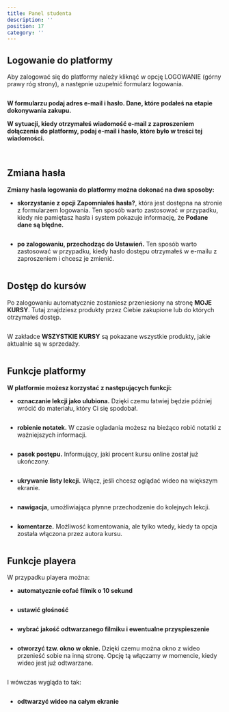 ```yaml
---
title: Panel studenta
description: ''
position: 17
category: ''
---
```


## Logowanie do platformy 

Aby zalogować się do platformy należy kliknąć w opcję LOGOWANIE (górny prawy róg strony), a następnie uzupełnić formularz logowania.

<img src="/img/screen-logowanie-studenta.jpg" alt=""/>

**W formularzu podaj adres e-mail i hasło. Dane, które podałeś na etapie dokonywania zakupu.**

**W sytuacji, kiedy otrzymałeś wiadomość e-mail z zaproszeniem dołączenia do platformy, podaj e-mail i hasło, które było w treści tej wiadomości.** 

<br>

## Zmiana hasła

**Zmiany hasła logowania do platformy można dokonać na dwa sposoby:**

- **skorzystanie z opcji Zapomniałeś hasła?**, która jest dostępna na stronie z formularzem logowania. Ten sposób warto zastosować w przypadku, kiedy nie pamiętasz hasła i system pokazuje informację, że **Podane dane są błędne.** 

<img src="/img/screen-logowanie-studenta-haslo.jpg" alt=""/>

- **po zalogowaniu, przechodząc do Ustawień.** Ten sposób warto zastosować w przypadku, kiedy hasło dostępu otrzymałeś w e-mailu z zaproszeniem i chcesz je zmienić.

<img src="/img/screen-ustawienie-hasla-student.jpg" alt=""/>

<br>

## Dostęp do kursów

Po zalogowaniu automatycznie zostaniesz przeniesiony na stronę **MOJE KURSY**. Tutaj znajdziesz produkty przez Ciebie zakupione lub do których otrzymałeś dostęp.

<img src="/img/screen-moje-kursy.jpg" alt=""/>

W zakładce **WSZYSTKIE KURSY** są pokazane wszystkie produkty, jakie aktualnie są w sprzedaży.

<img src="/img/screen-wszystkie-kursy-student.jpg" alt=""/>

<br>

## Funkcje platformy

**W platformie możesz korzystać z następujących funkcji:**

- **oznaczanie lekcji jako ulubiona.** Dzięki czemu łatwiej będzie później wrócić do materiału, który Ci się spodobał.

<img src="/img/screen-ulubione.jpg" alt=""/>

- **robienie notatek.** W czasie ogladania możesz na bieżąco robić notatki z ważniejszych informacji.

<img src="/img/screen-notatki.jpg" alt=""/>

- **pasek postępu.** Informujący, jaki procent kursu online został już ukończony.

<img src="/img/screen-pasek-postepu.jpg" alt=""/>

- **ukrywanie listy lekcji.** Włącz, jeśli chcesz oglądać wideo na większym ekranie.

<img src="/img/screen-ukrywanie-lekcji.jpg" alt=""/>

- **nawigacja**, umożliwiająca płynne przechodzenie do kolejnych lekcji.

<img src="/img/screen-nawigacja-lekcjami.jpg" alt=""/>

- **komentarze.** Możliwość komentowania, ale tylko wtedy, kiedy ta opcja została włączona przez autora kursu.

<img src="/img/screen-komentarze.jpg" alt=""/>

<br>

## Funkcje playera

W przypadku playera można:

- **automatycznie cofać filmik o 10 sekund**

<img src="/img/screen-10-sekund.jpg" alt=""/>

- **ustawić głośność**

<img src="/img/screen-glosnosc.jpg" alt=""/>

- **wybrać jakość odtwarzanego filmiku i ewentualne przyspieszenie**

<img src="/img/screen-kolo-zebate.jpg" alt=""/>

- **otworzyć tzw. okno w oknie.** Dzięki czemu można okno z wideo przenieść sobie na inną stronę. Opcję tą włączamy w momencie, kiedy wideo jest już odtwarzane. 

<img src="/img/screen-okno-w-oknie.jpg" alt=""/>

I wówczas wygląda to tak:

<img src="/img/screen-okno.jpg" alt=""/>

- **odtwarzyć wideo na całym ekranie**

<img src="/img/screen-caly-ekran.jpg" alt=""/>






